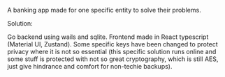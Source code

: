 A banking app made for one specific entity to solve their problems. 


Solution:


Go backend using wails and sqlite. Frontend made in React typescript (Material UI, Zustand). Some specific keys have been changed to protect privacy where it is not so essential (this specific solution runs online and some stuff is protected with not so great cryptography, which is  still AES, just give hindrance and comfort for non-techie backups).
